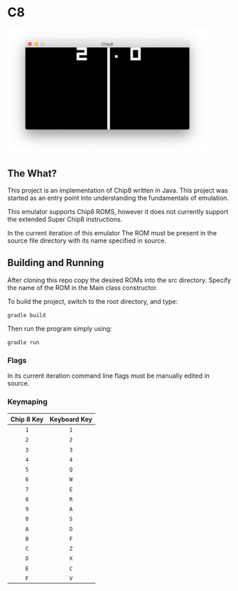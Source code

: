 # C8

<img src="C8.png" width = 450px>

## The What?

This project is an implementation of Chip8 written in Java. This project was started as an entry point into understanding the fundamentals of emulation.

This emulator supports Chip8 ROMS, however it does not currently support the extended Super Chip8 instructions.

In the current iteration of this emulator The ROM must be present in the source file directory with its name specified in source.

## Building and Running

After cloning this repo copy the desired ROMs into the src directory. Specify the name of the ROM in the Main class constructor.


To build the project, switch to the root directory, and
type:

    gradle build


Then run the program simply using:

    gradle run

### Flags

In its current iteration command line flags must be manually edited in source.


### Keymaping


| Chip 8 Key | Keyboard Key |
| :--------: | :----------: |
| `1`        | `1`          |
| `2`        | `2`          |
| `3`        | `3`          |
| `4`        | `4`          |
| `5`        | `Q`          |
| `6`        | `W`          |
| `7`        | `E`          |
| `8`        | `R`          |
| `9`        | `A`          |
| `0`        | `S`          |
| `A`        | `D`          |
| `B`        | `F`          |
| `C`        | `Z`          |
| `D`        | `X`          |
| `E`        | `C`          |
| `F`        | `V`          |
